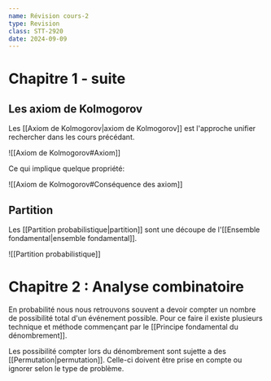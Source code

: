 ```yaml
---
name: Révision cours-2
type: Revision
class: STT-2920
date: 2024-09-09
---
```

# Chapitre 1 - suite

## Les axiom de Kolmogorov
Les [[Axiom de Kolmogorov|axiom de Kolmogorov]] est l'approche unifier rechercher dans les cours précédant.

![[Axiom de Kolmogorov#Axiom]]

Ce qui implique quelque propriété:

![[Axiom de Kolmogorov#Conséquence des axiom]]

## Partition
Les [[Partition probabilistique|partition]] sont une découpe de l'[[Ensemble fondamental|ensemble fondamental]].

![[Partition probabilistique]]

# Chapitre 2 : Analyse combinatoire

En probabilité nous nous retrouvons souvent a devoir compter un nombre de possibilité total d'un événement possible. Pour ce faire il existe plusieurs technique et méthode commençant par le [[Principe fondamental du dénombrement]].

Les possibilité compter lors du dénombrement sont sujette a des [[Permutation|permutation]]. Celle-ci doivent être prise en compte ou ignorer selon le type de problème.